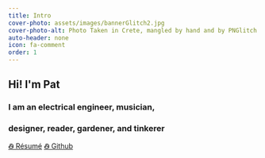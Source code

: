 ```yaml
---
title: Intro
cover-photo: assets/images/bannerGlitch2.jpg
cover-photo-alt: Photo Taken in Crete, mangled by hand and by PNGlitch library
auto-header: none
icon: fa-comment
order: 1
---
```


## Hi! I'm **Pat**

### I am an electrical engineer, musician,
### designer, reader, gardener, and tinkerer 
<footer>
  <a href="#resume" class="button scrolly">తి Résumé</a>
  <a href="#resume" class="button scrolly">తి Github</a>
</footer>
